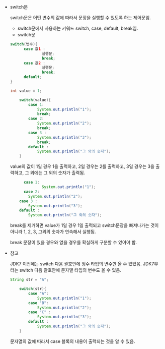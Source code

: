 - switch문

  switch문은 어떤 변수의 값에 따라서 문장을 실행할 수 있도록 하는 제어문임.

  - switch문에서 사용하는 키워드 switch, case, default, break임.
  - switch문

  ```java
  switch(변수){
  		case 값1 :
  				실행문;
  				break;
  		case 값2 :
  				실행문;
  				break;
  		default;
  }
  ```

  ```java
  int value = 1;
  
      switch(value){
          case 1: 
              System.out.println("1");
              break;
          case 2:
              System.out.println("2");
              break;
          case 3 :
              System.out.println("3");
              break;
          default :
              System.out.println("그 외의 숫자");
      }
  ```

  value의 값이 1일 경우 1을 출력하고, 2일 경우는 2를 출력하고, 3일 경우는 3을 출력하고, 그 외에는 그 외의 숫자가 출력됨.

  ```java
  		case 1:
  				System.out.println("1");
  		case 2:
          System.out.println("2");
      case 3 :
          System.out.println("3");
      default :
          System.out.println("그 외의 숫자");
  ```

  break를 제거하면 value가 1일 경우 1일 출력되고 switch문장을 빠져나가는 것이 아니라 1, 2, 3, 그외의 숫자가 연속해서 실행됨.

  break 문장이 있을 경우와 없을 경우를 확실하게 구분할 수 있어야 함.

- 참고

  JDK7 이전에는 switch 다음 괄호안에 정수 타입의 변수만 올 수 있었음. JDK7부터는 switch 다음 괄호안에 문자열 타입의 변수도 올 수 있음.

  ```java
  String str = "A";
  
      switch(str){
          case "A": 
              System.out.println("1");
          case "B":
              System.out.println("2");
          case "C" :
              System.out.println("3");
          default :
              System.out.println("그 외의 숫자");
      }
  ```

  문자열의 값에 따라서 case 블록의 내용이 출력되는 것을 알 수 있음.